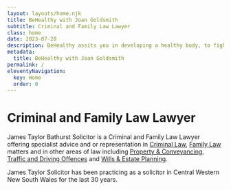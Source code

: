 ```yaml
---
layout: layouts/home.njk
title: BeHealthy with Joan Goldsmith
subtitle: Criminal and Family Law Lawyer
class: home
date: 2023-07-20
description: BeHealthy assits you in developing a healthy body, to fight disease, rather than just treat the symptoms of disease.
metadata:
  title: BeHealthy with Joan Goldsmith
permalink: /
eleventyNavigation:
  key: Home
  order: 0
---
```


# Criminal and Family Law Lawyer #

James Taylor Bathurst Solicitor is a Criminal and Family Law Lawyer offering specialist advice and or representation in <a href="/legal-services/criminal-law-services/" title="Criminal Law">Criminal Law</a>, <a href="/legal-services/family-law-services/" title="Family Law">Family Law</a> matters and in other areas of law including <a href="/legal-services/property-and-conveyancing-law-services/" title="Property &amp; Conveyancing">Property &amp; Conveyancing</a>, <a href="/legal-services/traffic-and-driving-offences/" title="Traffic and Driving Offences">Traffic and Driving Offences</a> and <a href="/legal-services/wills-and-estate-planning-services/" title="Wills &amp; Estate Planning">Wills &amp; Estate Planning</a>.

James Taylor Solicitor has been practicing as a solicitor in Central Western New South Wales for the last 30 years.








